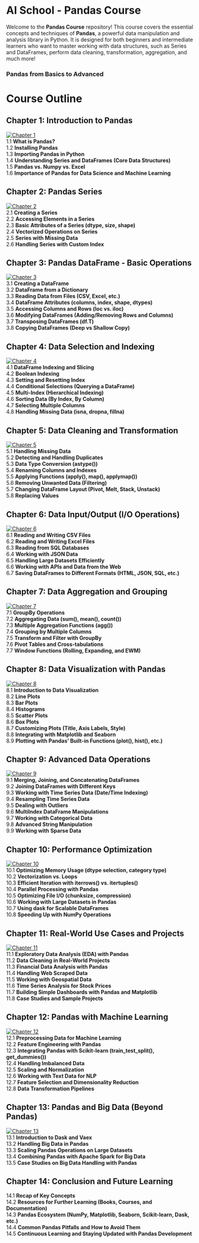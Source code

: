 # AI School - Pandas Course

Welcome to the **Pandas Course** repository! This course covers the essential concepts and techniques of **Pandas**, a powerful data manipulation and analysis library in Python. It is designed for both beginners and intermediate learners who want to master working with data structures, such as Series and DataFrames, perform data cleaning, transformation, aggregation, and much more!
### Pandas from Basics to Advanced

# Course Outline

## Chapter 1: Introduction to Pandas<br>
[![Chapter 1](https://colab.research.google.com/assets/colab-badge.svg)](https://colab.research.google.com/github/qamarsatti/ai_school/blob/main/02_ai_fundamentals/01_basic/02_pandas/chapter_01.ipynb)<br>
1.1 **What is Pandas?**  
1.2 **Installing Pandas**  
1.3 **Importing Pandas in Python**  
1.4 **Understanding Series and DataFrames (Core Data Structures)**  
1.5 **Pandas vs. Numpy vs. Excel**  
1.6 **Importance of Pandas for Data Science and Machine Learning**

## Chapter 2: Pandas Series<br>
[![Chapter 2](https://colab.research.google.com/assets/colab-badge.svg)](https://colab.research.google.com/github/qamarsatti/ai_school/blob/main/02_ai_fundamentals/01_basic/02_pandas/chapter_02.ipynb)<br>
2.1 **Creating a Series**  
2.2 **Accessing Elements in a Series**  
2.3 **Basic Attributes of a Series (dtype, size, shape)**  
2.4 **Vectorized Operations on Series**  
2.5 **Series with Missing Data**  
2.6 **Handling Series with Custom Index**

## Chapter 3: Pandas DataFrame - Basic Operations<br>
[![Chapter 3](https://colab.research.google.com/assets/colab-badge.svg)](https://colab.research.google.com/github/qamarsatti/ai_school/blob/main/02_ai_fundamentals/01_basic/02_pandas/chapter_03.ipynb)<br>
3.1 **Creating a DataFrame**  
3.2 **DataFrame from a Dictionary**  
3.3 **Reading Data from Files (CSV, Excel, etc.)**  
3.4 **DataFrame Attributes (columns, index, shape, dtypes)**  
3.5 **Accessing Columns and Rows (loc vs. iloc)**  
3.6 **Modifying DataFrames (Adding/Removing Rows and Columns)**  
3.7 **Transposing DataFrames (df.T)**  
3.8 **Copying DataFrames (Deep vs Shallow Copy)**

## Chapter 4: Data Selection and Indexing<br>
[![Chapter 4](https://colab.research.google.com/assets/colab-badge.svg)](https://colab.research.google.com/github/qamarsatti/ai_school/blob/main/02_ai_fundamentals/01_basic/02_pandas/chapter_04.ipynb)<br>
4.1 **DataFrame Indexing and Slicing**  
4.2 **Boolean Indexing**  
4.3 **Setting and Resetting Index**  
4.4 **Conditional Selections (Querying a DataFrame)**  
4.5 **Multi-Index (Hierarchical Indexing)**  
4.6 **Sorting Data (By Index, By Column)**  
4.7 **Selecting Multiple Columns**  
4.8 **Handling Missing Data (isna, dropna, fillna)**

## Chapter 5: Data Cleaning and Transformation<br>
[![Chapter 5](https://colab.research.google.com/assets/colab-badge.svg)](https://colab.research.google.com/github/qamarsatti/ai_school/blob/main/02_ai_fundamentals/01_basic/02_pandas/chapter_05.ipynb)<br>
5.1 **Handling Missing Data**  
5.2 **Detecting and Handling Duplicates**  
5.3 **Data Type Conversion (astype())**  
5.4 **Renaming Columns and Indexes**  
5.5 **Applying Functions (apply(), map(), applymap())**  
5.6 **Removing Unwanted Data (Filtering)**  
5.7 **Changing DataFrame Layout (Pivot, Melt, Stack, Unstack)**  
5.8 **Replacing Values**

## Chapter 6: Data Input/Output (I/O Operations)<br>
[![Chapter 6](https://colab.research.google.com/assets/colab-badge.svg)](https://colab.research.google.com/github/qamarsatti/ai_school/blob/main/02_ai_fundamentals/01_basic/02_pandas/chapter_06.ipynb)<br>
6.1 **Reading and Writing CSV Files**  
6.2 **Reading and Writing Excel Files**  
6.3 **Reading from SQL Databases**  
6.4 **Working with JSON Data**  
6.5 **Handling Large Datasets Efficiently**  
6.6 **Working with APIs and Data from the Web**  
6.7 **Saving DataFrames to Different Formats (HTML, JSON, SQL, etc.)**

## Chapter 7: Data Aggregation and Grouping<br>
[![Chapter 7](https://colab.research.google.com/assets/colab-badge.svg)](https://colab.research.google.com/github/qamarsatti/ai_school/blob/main/02_ai_fundamentals/01_basic/02_pandas/chapter_07.ipynb)<br>
7.1 **GroupBy Operations**  
7.2 **Aggregating Data (sum(), mean(), count())**  
7.3 **Multiple Aggregation Functions (agg())**  
7.4 **Grouping by Multiple Columns**  
7.5 **Transform and Filter with GroupBy**  
7.6 **Pivot Tables and Cross-tabulations**  
7.7 **Window Functions (Rolling, Expanding, and EWM)**

## Chapter 8: Data Visualization with Pandas<br>
[![Chapter 8](https://colab.research.google.com/assets/colab-badge.svg)](https://colab.research.google.com/github/qamarsatti/ai_school/blob/main/02_ai_fundamentals/01_basic/02_pandas/chapter_08.ipynb)<br>
8.1 **Introduction to Data Visualization**  
8.2 **Line Plots**  
8.3 **Bar Plots**  
8.4 **Histograms**  
8.5 **Scatter Plots**  
8.6 **Box Plots**  
8.7 **Customizing Plots (Title, Axis Labels, Style)**  
8.8 **Integrating with Matplotlib and Seaborn**  
8.9 **Plotting with Pandas’ Built-in Functions (plot(), hist(), etc.)**

## Chapter 9: Advanced Data Operations<br>
[![Chapter 9](https://colab.research.google.com/assets/colab-badge.svg)](https://colab.research.google.com/github/qamarsatti/ai_school/blob/main/02_ai_fundamentals/01_basic/02_pandas/chapter_09.ipynb)<br>
9.1 **Merging, Joining, and Concatenating DataFrames**  
9.2 **Joining DataFrames with Different Keys**  
9.3 **Working with Time Series Data (Date/Time Indexing)**  
9.4 **Resampling Time Series Data**  
9.5 **Dealing with Outliers**  
9.6 **MultiIndex DataFrame Manipulations**  
9.7 **Working with Categorical Data**  
9.8 **Advanced String Manipulation**  
9.9 **Working with Sparse Data**

## Chapter 10: Performance Optimization<br>
[![Chapter 10](https://colab.research.google.com/assets/colab-badge.svg)](https://colab.research.google.com/github/qamarsatti/ai_school/blob/main/02_ai_fundamentals/01_basic/02_pandas/chapter_10.ipynb)<br>
10.1 **Optimizing Memory Usage (dtype selection, category type)**  
10.2 **Vectorization vs. Loops**  
10.3 **Efficient Iteration with iterrows() vs. itertuples()**  
10.4 **Parallel Processing with Pandas**  
10.5 **Optimizing File I/O (chunksize, compression)**  
10.6 **Working with Large Datasets in Pandas**  
10.7 **Using dask for Scalable DataFrames**  
10.8 **Speeding Up with NumPy Operations**

## Chapter 11: Real-World Use Cases and Projects<br>
[![Chapter 11](https://colab.research.google.com/assets/colab-badge.svg)](https://colab.research.google.com/github/qamarsatti/ai_school/blob/main/02_ai_fundamentals/01_basic/02_pandas/chapter_11.ipynb)<br>
11.1 **Exploratory Data Analysis (EDA) with Pandas**  
11.2 **Data Cleaning in Real-World Projects**  
11.3 **Financial Data Analysis with Pandas**  
11.4 **Handling Web Scraped Data**  
11.5 **Working with Geospatial Data**  
11.6 **Time Series Analysis for Stock Prices**  
11.7 **Building Simple Dashboards with Pandas and Matplotlib**  
11.8 **Case Studies and Sample Projects**

## Chapter 12: Pandas with Machine Learning<br>
[![Chapter 12](https://colab.research.google.com/assets/colab-badge.svg)](https://colab.research.google.com/github/qamarsatti/ai_school/blob/main/02_ai_fundamentals/01_basic/02_pandas/chapter_12.ipynb)<br>
12.1 **Preprocessing Data for Machine Learning**  
12.2 **Feature Engineering with Pandas**  
12.3 **Integrating Pandas with Scikit-learn (train_test_split(), get_dummies())**  
12.4 **Handling Imbalanced Data**  
12.5 **Scaling and Normalization**  
12.6 **Working with Text Data for NLP**  
12.7 **Feature Selection and Dimensionality Reduction**  
12.8 **Data Transformation Pipelines**

## Chapter 13: Pandas and Big Data (Beyond Pandas)<br>
[![Chapter 13](https://colab.research.google.com/assets/colab-badge.svg)](https://colab.research.google.com/github/qamarsatti/ai_school/blob/main/02_ai_fundamentals/01_basic/02_pandas/chapter_13.ipynb)<br>
13.1 **Introduction to Dask and Vaex**  
13.2 **Handling Big Data in Pandas**  
13.3 **Scaling Pandas Operations on Large Datasets**  
13.4 **Combining Pandas with Apache Spark for Big Data**  
13.5 **Case Studies on Big Data Handling with Pandas**

## Chapter 14: Conclusion and Future Learning
14.1 **Recap of Key Concepts**  
14.2 **Resources for Further Learning (Books, Courses, and Documentation)**  
14.3 **Pandas Ecosystem (NumPy, Matplotlib, Seaborn, Scikit-learn, Dask, etc.)**  
14.4 **Common Pandas Pitfalls and How to Avoid Them**  
14.5 **Continuous Learning and Staying Updated with Pandas Development**
